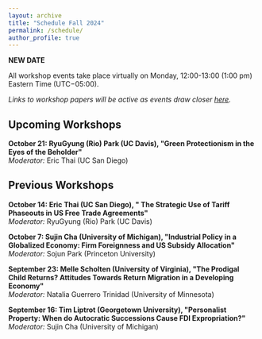 ```yaml
---
layout: archive
title: "Schedule Fall 2024"
permalink: /schedule/
author_profile: true
---
```


**NEW DATE**

All workshop events take place virtually on Monday, 12:00-13:00 (1:00 pm) Eastern Time (UTC−05:00).

*Links to workshop papers will be active as events draw closer [here](https://gsipe-workshop.github.io/paper/).*


## Upcoming Workshops 
**October 21: RyuGyung (Rio) Park (UC Davis), "Green Protectionism in the Eyes of the Beholder"**
<br />
*Moderator:* Eric Thai (UC San Diego)   

## Previous Workshops
**October 14: Eric Thai (UC San Diego), " The Strategic Use of Tariff Phaseouts in US Free Trade Agreements"**
<br />
*Moderator:* RyuGyung (Rio) Park (UC Davis)  

**October 7: Sujin Cha (University of Michigan), "Industrial Policy in a Globalized Economy: Firm Foreignness and US Subsidy Allocation"**
<br />
*Moderator:* Sojun Park (Princeton University) 

**September 23: Melle Scholten (University of Virginia), "The Prodigal Child Returns? Attitudes Towards Return Migration in a Developing Economy"**
<br />
*Moderator:* Natalia Guerrero Trinidad (University of Minnesota)

**September 16: Tim Liptrot (Georgetown University), "Personalist Property: When do Autocratic Successions Cause FDI Expropriation?"**
<br />
*Moderator:* Sujin Cha (University of Michigan) 


<!---**

## Previous Workshops
**September 16： Tim Liptrot (Georgetown University), "Personalist Property: When do Autocratic Successions Cause FDI Expropriation?"**
<br />
*Moderator:* Sujin Cha (University of Michigan)

**May 6： Marnie Ginis (Columbia University), "Strategic Adoption of Production Technology"**
<br />
*Moderator:* Shiyang Wu (University of California Santa Barbara)

**February 12： Shiyang Wu (University of California Santa Barbara), "Strategized Exit: Sunset Clauses and Unilateral Terminations of Bilateral Investment Treaties"**
<br />
*Moderator:* Marnie Ginis (Columbia University)

**February 19： Ishana Ratan (University of California, Berkeley), "Does Manufacturing Matter? Forward Linkages and Downstream Growth in the Malaysian Solar Industry"**
<br />
*Moderator:* Christian Elliott (Brown University)

**February 26： Nicolas Wesseler (UBC Sauder School of Business), "The Ties that Bind: Bilateral Gains from Trade and Interstate Conflicts"**
<br />
*Moderator:* Seung-Uk Huh (University of Illinois at Urbana-Champaign)


**March 4： Seung-Uk Huh (University of Illinois at Urbana-Champaign), "Failed Coup Attempts and Fading Foreign Direct Investment in the Extractive Sector"**
<br />
*Moderator:* Yue Lin (University of California, Berkeley)


**March 11： Yujin Zhang (Columbia University), "Openness and Prosperity: The Rise and Fall of Globalization and Mass Preferences for Free Trade"**
<br />
*Moderator:* Kirthana Ganeson (World Trade Institute)

**March 18： Melle Scholten (University of Virginia), "Investing in Voice: Remittances and Varieties of Political Participation"**
<br />
*Moderator:* Søren Frank Etzerodt (Technical University of Munich)


**March 25： Alexander Yarkin (Brown University and LISER), "Lobbying for Industrialization: Theory and Evidence"**
<br />
*Moderator:* Sujin Cha (University of Michigan)


**April 1： Natalie Romeri-Grass (Ohio State University), "From Fighters to Farmers in My Backyard? Social and Economic Cohesion Among Unlikely Neighbors in the Hardest of Contexts"**
<br />
*Moderator:* Melle Scholten (University of Virginia)

**April 8： Harshal Zalke (Princeton University), "Investments in the Shadow of Conflict"**
<br />
*Moderator:* Nicola Nones (University of Toronto)

**April 15： Sujin Cha (University of Michigan), "Political Motives in Subsidy Distribution: A Firm-Level Analysis of US Industrial Policy from 1966 to 2023"**
<br />
*Moderator:* Harshal Zalke (Princeton University)

**April 22： Søren Frank Etzerodt (Technical University of Munich), "The Political Shadows of Industrial Job Displacements: How to Compensate Losers from a Major Plant Closure"**
<br />
*Moderator:* Elisa Navarra (Universite libre de Bruxelles)

**April 29： Kirthana Ganeson (World Trade Institute), "Accessing Markets or Exporting Norms: The Determinants of Democratic Provisions in EU Trade Agreements"**
<br />
*Moderator:* Yujin Zhang (Columbia University)



All workshop events take place virtually on Mondays, 12:00-13:00 (1:00 pm) Eastern Time (UTC−05:00).


**September 14	“The Politics of Compulsory Licensing: Democracy and Regulatory Threat in Public Health” [Sojun Park](https://www.sojunpark.com/) (Princeton University).** 
<br />
*Moderator:* [Hao Zhang](https://www.haocharliezhang.com/) (Massachusetts Institute of Technology)

**September 21	“Commerce, Coalitions, and Global Value Chains: Coordinated and Collective Lobbying on Trade” [Hao Zhang](https://www.haocharliezhang.com/) (Massachusetts Institute of Technology).** 
<br />
*Moderator:* [Sojun Park](https://www.sojunpark.com/)  (Princeton University)

**September 28	“Learning about Trade” [Hongyi She](https://www.hongyshe.com/) (University of Rochester)**
<br />
*Moderator:* [Jing Qian](https://jingqian.org/) (Princeton University) 

**October 5	“Extractive “Protectionism”? The Conditional Effect of Natural Resource Dependence on Protected Area Designation” [Austin Beacham](https://www.austinbeacham.com/) (University of California, San Diego)**
<br />
*Moderator:* [Valentina Gonzalez Rostani](https://gonzalez-rostani.com/) (University of Pittsburgh)

**October 10	“The Path from Automation to Populist Political Behavior” [Valentina González-Rostani](https://gonzalez-rostani.com/) (University of Pittsburgh).** 
<br />
*Moderator:* [Elisa Navarra](https://sites.google.com/view/elisanavarra) (Université de Bruxelles)

**October 17	“Treaty Shopping, Race to the Bottom, and Treaty Cascades” [Jing Qian](https://jingqian.org/) (Princeton University)**
<br />
*Moderator:* [Austin Beacham](https://www.austinbeacham.com/) (University of California, San Diego)

**October 24	“Dynamics of Varieties in the US: Evidence from Trademarks” Giulia Lo Forte (University of British Columbia)**
<br />
*Moderator:* [Oriana Montti](https://www.orianamontti.com/) (Brandeis University)


**October 31	“Effects of Trade Barriers on FDI: Evidence from Chinese Solar Panels” [Oriana Montti](https://www.orianamontti.com/) (Brandeis University)**
<br />
*Moderator:* Giulia Lo Forte (University of British Columbia)

**November 7	“Trade, Labor Unions and Populism: Do Weak Unions Explain the Rise of Far-right Nationalism in Response to Trade Shocks?” [Carlos Felipe Balcazar](https://cfbalcazar.github.io/) (Yale University)**
<br /> 
*Moderator:* Seung-Uk Huh (University of Illinois at Urbana-Champaign)

**November 14	“Refugee Reception Policy and Nation Building” Federica lo Polito (Toulouse School of Economics)**
<br />
*Moderator:* [Yujin Zhang](https://polisci.columbia.edu/content/yujin-zhang) (Columbia University)

**November 21	“Preferential Trade Agreements and Leaders' Business Experience” [Nicola Nones](https://www.nicolanones.com/) (University of Toronto)**
<br />
*Moderator:* Isabella Bellezza-Smull (Brown University)


**November 28	“Normative Preferences and Support for International Economic Dispute Settlement” Seung-Uk Huh (University of Illinois at Urbana-Champaign)**
<br />
*Moderator:* [Nicola Nones](https://www.nicolanones.com/) (University of Toronto)

**December 5	“Have your Cake and Eat it Too: Impatient Chinese State Capital in the Global South” [Keyi Tang](https://keyitang94.github.io/) (Boston University)**
<br />
*Moderator:* [James Sundquist](https://jamessundquist.github.io/website/) (Yale University) 

**December 12: "Regulation Goods Beyond the Borderline: Effects of Trusted Trader Agreements on Bilateral Trade Flows" Isabella Belleza (Brown University)**
<br />
*Moderator:* [Zarlasht Muhammad Razeq](https://www.zarlashtmrazeq.com/) (McGill University) 


**February 13: Michael Allen (Yale University), "Unbundling the State: Legal Development in an Era of Global, Private Governance"**
<br />
*Moderator:* Zoe Ge (New York University)

**February 20: Sojun Park (Princeton University), "Innovation, Imitation, and Political Cleavages in International Trade and Patent Protection"**
<br />
*Moderator:* Cansu Isler (Brandeis International Business School)

**February 27: Alessandro Pizzigolotto (Norwegian School of Economics (NHH)), "Credit Shocks and Populism"**
<br />
*Moderator:* Ilaria Natali (Tolouse School of Economics)

**March 6: Nihan Nur Akhan (European University Institute), "Patent Ownership, Trade and Lobbying"**
<br />
*Moderator:* Sojun Park (Princeton University)

**March 13: Flavia Cifarelli (University of Geneva), "Under the Spotlight: CSR Choices and Fragile Supply Chains"**
<br />
*Moderator:* Felipe Balcazar (New York University)

**March 27: Justin Melnick (New York University), "Why Exit from International Agreements? A Domestic Perspective"**
<br />
*Moderator:* Elisa Navarra (Université de Bruxelles)

**April 3: Rachel Hulvey (University of Pennsylvania), "Uniting or Polarizing the Nations? A Signaling Theory of Attraction to China's Vision of Order"**
<br />
*Moderator:* Sanghyun Han (Georgia Institute of Technology)

**April 11 (Tuesday): Lucie Lu (University of Illinois at Urbana-Champaign), "Strategic Shaming: Evidence from China Shaping International Human Rights Regime"**
<br />
*Moderator:* Hao Zhang (Massachusetts Institute of Technology)

**April 17: Ye June Jung (University of California, San Diego), "When Essential Elements become less Essential in EU Trade: The Lisbon Treaty and Changes in Institutional Power and Interests"**
<br /> 
*Moderator:* Lucie Lu (University of Illinois at Urbana-Champaign)

**April 24: Enrico Cavallotti (Trinity College Dublin), "Green Collars at the Polling Booth: the Occupational Dimension of Green Voting (joint with Italo Colantone, Piero Stanig, Francesco Vona)"**
<br />
*Moderator:* Rachel Hulvey (University of Pennsylvania)

**May 1: Si Cheng (ESSEC Business School), "Policing the World? Effect of U.S. Anti-Corruption Enforcement Actions on Non-Targeted Firms"**
<br />
*Moderator:* Michael Allen (Yale University)

**May 8: Anthony Calacino (University of Texas at Austin), "Drying Up Democracy? Extreme Weather, Clientelism, and Political Attitudes in Brazil and Mexico "**
<br />
*Moderator:* So Jeong Noh (New York University)
 
**May 15: Melisa Perut (University of California, Irvine), "Green Government Procurements Through the Lens of Foreign Direct Investment and Environmental Performance"**
<br />
*Moderator:* RyuGyung (Rio) Park (University of California, Davis)

*********************





February 7th: Ebad Ebadi (GWU), "*Adapting to Sanctions: Evidence from Firm Response and Market Reallocation in Iran.*"**
<br />
*Moderator:* Oriana Montti (Brandeis).


**February 14th: Cynthia Couette (Université Laval), "*Intellectual Property, Public Health and the Influence of Experts.*"**
<br />
*Moderator:* Elizabeth Meehan (GWU).


**February 21st: Harry Oppenheimer (Harvard), "*Does Data Follow the Flag?*"**
<br />
*Moderator:* Felipe Balcazar (NYU).


**February 28th : Elisa Navarra (Université libre de Bruxelles - ECARES), "*Spillover effects of subsidies on downstream trade.*"**
<br />
*Moderator:* Lauren Konken (Princeton).


**March 7th: Bjoern Brey (Universite Libre Bruxelles - ECARES), "*The consequences of a trade collapse: Economics and politics in Weimar Germany.*"**
<br />
*Moderator:* Sabreena Croteau (Chicago).


**March 14th: Torsten Jaccard (Toronto), "*Who Pays for Protectionism? The Welfare and Substitution Effects of Tariff Changes.*"**
<br />
*Moderator:* Anthony James Calacino (Texas at Austin).


**March 21st: Sojun Park (Princeton), "*Reputation as a Binding Constraint: How States Navigate TRIPS Flexibilities.*"**
<br />
*Moderator:* Zoe Xincheng Ge (NYU).


**April 4th : Antoine Boucher (Université Paris Dauphine), "*Political Cycle in World Bank’s Procurement Allocation.*"**
<br />
*Moderator:* Nicola Nones (Virginia).


**April 11th: Celestine Siameh (Minnesota, Twin Cities), "*Brexit and Global Value Chains: Beyond the UK and the EU.*"**
<br />
*Moderator:* Munzir Malik (Indian Institute of Technology).


**April 18th: Zoe Ge (NYU), "*Self-Defeating Treaties: Global Value Chains and the Termination of Bilateral Investment Treaties*"**
<br />
*Moderator:* Frederik Heitmüller (Leiden University).


**April 25th (Cancelled): Simon Happersberger (Vrije Universiteit Brussel), "*The Effectiveness of Environmental Provisions and the Greening of EU Trade. A Qualitative Comparative Analysis.*"**
<br />
*Moderator:* Ishana Ratan (Berkeley).


**May 2nd: Nicola Nones (Virginia), "*The PIIGS Acronym as Heuristic Device during the European Sovereign Bond Crisis.*"**
<br />
*Moderator:* Amy Basu (Yale).


**May 9th: Pengshan Pan (Pittsburgh), "*Foreign Mining Investment, Labor Market and Local Distrust: Evidence from Kyrgyzstan Kumtor Gold Mine.*"**
<br />
*Moderator:* Tanja Schweinberger (University of Geneva).



2022fall


**September 12: Carlos Felipe Balcazar (New York University), "Unions and robots: International competition, automation and the political power of organized labor"**
<br />
*Moderator:* Aycan Katitas (Princeton University)


**September 19: Maximiliano Sosa Andres (Uppsala University), "Legal uncertainty and its consequences: A natural language processing approach"**
<br />
*Moderator:* Elisa Navarra (Université Libre de Bruxelles)


**September 26: Sabrina Arias (University of Pennsylvania), "Who Sets the Agenda? Diplomatic Capital, Small States, and Legislative Activities in the United Nations"**
<br />
*Moderator:* James Sundquist (Yale University)


**October 3: Sojun Park (Princeton University), "The Politics of Compulsory Licensing : Electoral Accountability and Regulatory Threat"**
<br />
*Moderator:* RyuGyung Park (UC Davis)


**October 10: Zarlasht M. Razeq (McGill University), "Comprehensive trade agreements, domestic institutions, and GVC integration: firm-level evidence"**
<br />
*Moderator:* Sujin Cha (University of Michigan)


**October 17: Zoe Xincheng Ge (New York University), "Empowered by Information: Disease Outbreak Reporting at the World Health Organization"**
<br />
*Moderator:* Cleo O'Brien-Udry (Yale University)


**October 24: Hao Zhang (MIT), "Commerce, Coalitions, and Global Value Chains: Evidence from Coordinated and Collective Lobbying"**
<br />
*Moderator:* Sojun Park (Princeton University)


**October 31: ByungKoo Kim (University of Michigan), "Global production sharing and the new demands for deep preferential trade agreements"**
<br />
*Moderator:* Hao Zhang (MIT)


**Novemver 7: Sayumi Miyano (Princeton University), "Regime Complexity and Overlapping Information: The Case of Energy Projections"**
<br />
*Moderator:* Zoe Ge (NYU)
 

**November 14: Thomas Flaherty (UC San Diego), "Geographic Mobility and Globalization Backlash: Evidence from the NAFTA Import Shock and Populist Votes for Ross Perot"**
<br />
*Moderator:* Anthony Calacino (UT Austin)


**November 21: Alex Yeandle (London School of Economics), "Why do ICTs reduce election fraud? Testing a new mechanism in Malawi"**
<br />
*Moderator:* Kathleen J. Brown (Leiden University)


**November 28: Hongyi She (University of Rochester), "Learning About Trade"**
<br />
*Moderator:* Zarlasht M. Razeq (McGill University)
 

**December 5: Adam Parker (Columbia University), "Union Structure and Labor’s Response to Automation: Evidence From the Postwar United States"**
<br />
*Moderator:* Kathleen J. Brown (Leiden University)
 

**December 12: RyuGyung (Rio) Park (UC Davis), "Trading with China, Is It Really a Security Issue?, Causes of Securitization of Trade Among American Public"**
<br />
*Moderator:* Sanghyun Han (Georgia Institute of Technology)
 
 
--->

